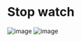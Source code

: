 # Stop watch

![image](https://user-images.githubusercontent.com/127378016/224022750-2cc3ef55-1a77-4d87-aea4-5cae73ccda27.png)
![image](https://user-images.githubusercontent.com/127378016/224022805-a6ca0deb-39f3-4727-8973-7443c658edc4.png)
